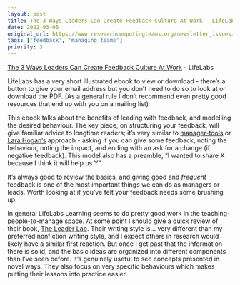 ```yaml
---
layout: post
title: The 3 Ways Leaders Can Create Feedback Culture At Work - LifeLabs
date: 2022-03-05
original_url: https://www.researchcomputingteams.org/newsletter_issues/0112
tags: ['feedback', 'managing_teams']
priority: 3
---
```


<!-- markdownlint-disable MD033 -->
<!-- markdownlint-disable MD041 -->
<!-- markdownlint-disable MD049 -->

[The 3 Ways Leaders Can Create Feedback Culture At Work](https://home.lifelabslearning.com/download-feedback-culture-tool) - LifeLabs

LifeLabs has a very short illustrated ebook to view or download - there’s a button to give your email address but you don’t need to do so to look at or download the PDF.  (As a general rule I don’t recommend even pretty good resources that end up with you on a mailing list)

This ebook talks about the benefits of leading with feedback, and modelling the desired behaviour.  The key piece, on structuring your feedback, will give familiar advice to longtime readers; it’s very similar to [manager-tools](https://home.lifelabslearning.com/download-feedback-culture-tool) or [Lara Hogan’s](https://larahogan.me/blog/feedback-equation/) approach - asking if you can give some feedback, noting the behaviour, noting the impact, and ending with an ask for a change (if negative feedback).  This model also has a preamble, “I wanted to share X because I think it will help us Y”.

It’s always good to review the basics, and giving good and *frequent* feedback is one of the most important things we can do as managers or leads.  Worth looking at if you’ve felt your feedback needs some brushing up.

In general LifeLabs Learning seems to do pretty good work in the teaching-people-to-manage space.  At some point I should give a quick review of their book, [The Leader Lab](https://lifelabslearning.com/the-leader-lab/).  Their writing style is… very different than my preferred nonfiction writing style, and I expect others in research would likely have a similar first reaction.  But once I get past that the information there is solid, and the basic ideas are organized into different components than I’ve seen before.  It’s genuinely useful to see concepts presented in novel ways.  They also focus on very specific behaviours which makes putting their lessons into practice easier.